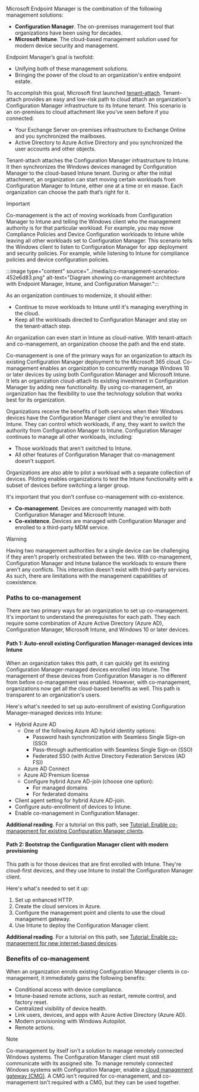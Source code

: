 Microsoft Endpoint Manager is the combination of the following management solutions:

 -  **Configuration Manager**. The on-premises management tool that organizations have been using for decades.
 -  **Microsoft Intune**. The cloud-based management solution used for modern device security and management.

Endpoint Manager’s goal is twofold:

 -  Unifying both of these management solutions.
 -  Bringing the power of the cloud to an organization's entire endpoint estate.

To accomplish this goal, Microsoft first launched [tenant-attach](/mem/configmgr/tenant-attach/?azure-portal=true). Tenant-attach provides an easy and low-risk path to cloud attach an organization's Configuration Manager infrastructure to its Intune tenant. This scenario is an on-premises to cloud attachment like you’ve seen before if you connected:

 -  Your Exchange Server on-premises infrastructure to Exchange Online and you synchronized the mailboxes.
 -  Active Directory to Azure Active Directory and you synchronized the user accounts and other objects.

Tenant-attach attaches the Configuration Manager infrastructure to Intune. It then synchronizes the Windows devices managed by Configuration Manager to the cloud-based Intune tenant. During or after the initial attachment, an organization can start moving certain workloads from Configuration Manager to Intune, either one at a time or en masse. Each organization can choose the path that’s right for it.

> [!IMPORTANT]
> Co-management is the act of moving workloads from Configuration Manager to Intune and telling the Windows client who the management authority is for that particular workload. For example, you may move Compliance Policies and Device Configuration workloads to Intune while leaving all other workloads set to Configuration Manager. This scenario tells the Windows client to listen to Configuration Manager for app deployment and security policies. For example, while listening to Intune for compliance policies and device configuration policies.

:::image type="content" source="../media/co-management-scenarios-452e6d83.png" alt-text="Diagram showing co-management architecture with Endpoint Manager, Intune, and Configuration Manager.":::


As an organization continues to modernize, it should either:

 -  Continue to move workloads to Intune until it's managing everything in the cloud.
 -  Keep all the workloads directed to Configuration Manager and stay on the tenant-attach step.

An organization can even start in Intune as cloud-native. With tenant-attach and co-management, an organization choose the path and the end state.

Co-management is one of the primary ways for an organization to attach its existing Configuration Manager deployment to the Microsoft 365 cloud. Co-management enables an organization to concurrently manage Windows 10 or later devices by using both Configuration Manager and Microsoft Intune. It lets an organization cloud-attach its existing investment in Configuration Manager by adding new functionality. By using co-management, an organization has the flexibility to use the technology solution that works best for its organization.

Organizations receive the benefits of both services when their Windows devices have the Configuration Manager client and they're enrolled to Intune. They can control which workloads, if any, they want to switch the authority from Configuration Manager to Intune. Configuration Manager continues to manage all other workloads, including:

 -  Those workloads that aren't switched to Intune.
 -  All other features of Configuration Manager that co-management doesn't support.

Organizations are also able to pilot a workload with a separate collection of devices. Piloting enables organizations to test the Intune functionality with a subset of devices before switching a larger group.

It's important that you don't confuse co-management with co-existence.

 -  **Co-management**. Devices are concurrently managed with both Configuration Manager and Microsoft Intune.
 -  **Co-existence**. Devices are managed with Configuration Manager and enrolled to a third-party MDM service.

> [!WARNING]
> Having two management authorities for a single device can be challenging if they aren't properly orchestrated between the two. With co-management, Configuration Manager and Intune balance the workloads to ensure there aren't any conflicts. This interaction doesn't exist with third-party services. As such, there are limitations with the management capabilities of coexistence.

### Paths to co-management

There are two primary ways for an organization to set up co-management. It's important to understand the prerequisites for each path. They each require some combination of Azure Active Directory (Azure AD), Configuration Manager, Microsoft Intune, and Windows 10 or later devices.

#### Path 1: Auto-enroll existing Configuration Manager-managed devices into Intune

When an organization takes this path, it can quickly get its existing Configuration Manager-managed devices enrolled into Intune. The management of these devices from Configuration Manager is no different from before co-management was enabled. However, with co-management, organizations now get all the cloud-based benefits as well. This path is transparent to an organization's users.

Here's what's needed to set up auto-enrollment of existing Configuration Manager-managed devices into Intune:

 -  Hybrid Azure AD
     -  One of the following Azure AD hybrid identity options:
         -  Password hash synchronization with Seamless Single Sign-on (SSO)
         -  Pass-through authentication with Seamless Single Sign-on (SSO)
         -  Federated SSO (with Active Directory Federation Services (AD FS))
     -  Azure AD Connect
     -  Azure AD Premium license
     -  Configure hybrid Azure AD-join (choose one option):
         -  For managed domains
         -  For federated domains
 -  Client agent setting for hybrid Azure AD-join.
 -  Configure auto-enrollment of devices to Intune.
 -  Enable co-management in Configuration Manager.

**Additional reading**. For a tutorial on this path, see [Tutorial: Enable co-management for existing Configuration Manager clients](/mem/configmgr/comanage/tutorial-co-manage-clients?azure-portal=true).

#### Path 2: Bootstrap the Configuration Manager client with modern provisioning

This path is for those devices that are first enrolled with Intune. They're cloud-first devices, and they use Intune to install the Configuration Manager client.

Here's what's needed to set it up:

1.  Set up enhanced HTTP.
2.  Create the cloud services in Azure.
3.  Configure the management point and clients to use the cloud management gateway.
4.  Use Intune to deploy the Configuration Manager client.

**Additional reading**. For a tutorial on this path, see [Tutorial: Enable co-management for new internet-based devices](/mem/configmgr/comanage/tutorial-co-manage-new-devices?azure-portal=true).

### Benefits of co-management

When an organization enrolls existing Configuration Manager clients in co-management, it immediately gains the following benefits:

 -  Conditional access with device compliance.
 -  Intune-based remote actions, such as restart, remote control, and factory reset.
 -  Centralized visibility of device health.
 -  Link users, devices, and apps with Azure Active Directory (Azure AD).
 -  Modern provisioning with Windows Autopilot.
 -  Remote actions.

> [!NOTE]
> Co-management by itself isn't a solution to manage remotely connected Windows systems. The Configuration Manager client must still communicate with its assigned site. To manage remotely connected Windows systems with Configuration Manager, enable a [cloud management gateway (CMG)](/mem/configmgr/core/clients/manage/cmg/overview?azure-portal=true). A CMG isn't required for co-management, and co-management isn't required with a CMG, but they can be used together.
